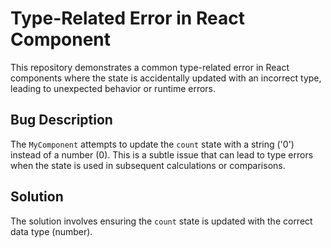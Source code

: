 # Type-Related Error in React Component

This repository demonstrates a common type-related error in React components where the state is accidentally updated with an incorrect type, leading to unexpected behavior or runtime errors.

## Bug Description
The `MyComponent` attempts to update the `count` state with a string ('0') instead of a number (0). This is a subtle issue that can lead to type errors when the state is used in subsequent calculations or comparisons.

## Solution
The solution involves ensuring the `count` state is updated with the correct data type (number).